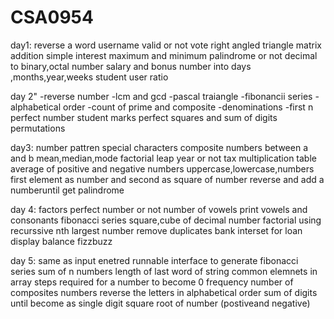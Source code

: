 # CSA0954
day1:
reverse a word
username valid or not
vote
right angled triangle
matrix addition
simple interest
maximum and minimum
palindrome or not
decimal to binary,octal number
salary and bonus
number into days ,months,year,weeks
student user ratio

day 2"
-reverse number
-lcm and gcd
-pascal traiangle
-fibonancii series
-alphabetical order
-count of prime and composite
-denominations
-first n perfect number
student marks
perfect squares and sum of digits
permutations

day3:
number pattren
special characters
composite numbers between a and b
mean,median,mode
factorial
leap year or not
tax
multiplication table
average of positive and negative numbers
uppercase,lowercase,numbers
first element as number and second as square of number
reverse and add a numberuntil get palindrome

day 4:
factors
perfect number or not
number of vowels
print vowels and consonants
fibonacci series
square,cube of decimal number
factorial using recurssive
nth largest number
remove duplicates
bank interset for loan
display balance
fizzbuzz

day 5:
same as input enetred
runnable interface to generate fibonacci series
sum of n numbers
length of last word of string
common elemnets in array
steps required for a number to become 0
frequency
number of composites numbers
reverse the letters in alphabetical order
sum of digits until become as single digit
square root of number (postiveand negative)
